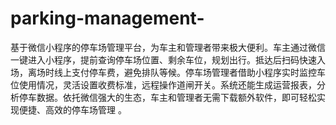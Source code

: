 # parking-management-
基于微信小程序的停车场管理平台，为车主和管理者带来极大便利。车主通过微信一键进入小程序，提前查询停车场位置、剩余车位，规划出行。抵达后扫码快速入场，离场时线上支付停车费，避免排队等候。停车场管理者借助小程序实时监控车位使用情况，灵活设置收费标准，远程操作道闸开关。系统还能生成运营报表，分析停车数据。依托微信强大的生态，车主和管理者无需下载额外软件，即可轻松实现便捷、高效的停车场管理 。

